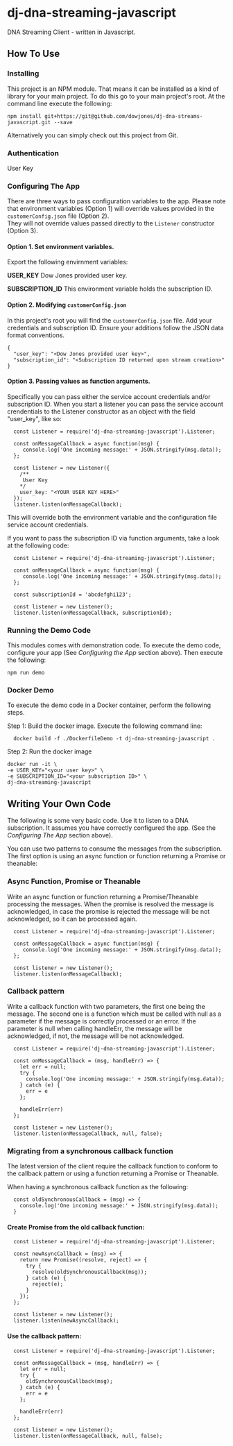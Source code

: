 # dj-dna-streaming-javascript

DNA Streaming Client - written in Javascript.

## How To Use

### Installing

This project is an NPM module. That means it can be installed as a kind of library for your main project. To do this go to your main project's root. At the command line execute the following:

~~~~
npm install git+https://git@github.com/dowjones/dj-dna-streams-javascript.git --save
~~~~

Alternatively you can simply check out this project from Git.

### Authentication

User Key
   
### Configuring The App

There are three ways to pass configuration variables to the app. Please note that environment variables (Option 1) will override values provided in the `customerConfig.json` file (Option 2).  
They will not override values passed directly to the `Listener` constructor (Option 3).

#### Option 1. Set environment variables.

Export the following envirnment variables:

  **USER_KEY**
     Dow Jones provided user key.
  
  **SUBSCRIPTION_ID**
     This environment variable holds the subscription ID.

#### Option 2. Modifying `customerConfig.json`
   
In this project's root you will find the `customerConfig.json` file. Add your credentials and subscription ID. Ensure your additions follow the JSON data format conventions.

```
{
  "user_key": "<Dow Jones provided user key>",
  "subscription_id": "<Subscription ID returned upon stream creation>"
}
```

#### Option 3. Passing values as function arguments.

Specifically you can pass either the service account credentials and/or subscription ID. When you start a listener you can pass the service account crendentials to the Listener constructor as an object with the field "user_key", like so:

~~~~
  const Listener = require('dj-dna-streaming-javascript').Listener;

  const onMessageCallback = async function(msg) {
     console.log('One incoming message:' + JSON.stringify(msg.data));
  };

  const listener = new Listener({
    /**
     User Key
    */
    user_key: "<YOUR USER KEY HERE>"
  });
  listener.listen(onMessageCallback);
~~~~

This will override both the environment variable and the configuration file service account credentials.

If you want to pass the subscription ID via function arguments, take a look at the following code:

~~~~
  const Listener = require('dj-dna-streaming-javascript').Listener;

  const onMessageCallback = async function(msg) {
     console.log('One incoming message:' + JSON.stringify(msg.data));
  };

  const subscriptionId = 'abcdefghi123'; 

  const listener = new Listener();
  listener.listen(onMessageCallback, subscriptionId);
~~~~


### Running the Demo Code

This modules comes with demonstration code. To execute the demo code, configure your app (See _Configuring the App_ section above). Then execute the following:

~~~
npm run demo
~~~

### Docker Demo

To execute the demo code in a Docker container, perform the following steps.

Step 1: Build the docker image. Execute the following command line:

~~~
  docker build -f ./DockerfileDemo -t dj-dna-streaming-javascript .
~~~
  
Step 2: Run the docker image

~~~
docker run -it \
-e USER_KEY="<your user key>" \
-e SUBSCRIPTION_ID="<your subscription ID>" \
dj-dna-streaming-javascript
~~~

## Writing Your Own Code

The following is some very basic code. Use it to listen to a DNA subscription. It assumes you have correctly configured the app. (See the *Configuring The App* section above).

You can use two patterns to consume the messages from the subscription. The first option is using an async function or function returning a Promise or theanable:

### Async Function, Promise or Theanable

Write an async function or function returning a Promise/Theanable processing the messages. When the
promise is resolved the message is acknowledged, in case the promise is rejected the message will be
not acknowledged, so it can be processed again.

~~~~
  const Listener = require('dj-dna-streaming-javascript').Listener;
 
  const onMessageCallback = async function(msg) {
     console.log('One incoming message:' + JSON.stringify(msg.data));
  };
 
  const listener = new Listener();
  listener.listen(onMessageCallback);
~~~~

### Callback pattern

Write a callback function with two parameters, the first one being the message. The second one is a function which must be called with null as a parameter if the message is correctly processed or an error. If the parameter is null when calling handleErr, the message will be acknowledged, if not, the message will be not acknowledged.

~~~~
  const Listener = require('dj-dna-streaming-javascript').Listener;

  const onMessageCallback = (msg, handleErr) => {
    let err = null;
    try {
      console.log('One incoming message:' + JSON.stringify(msg.data));
    } catch (e) {
      err = e
    };
    
    handleErr(err)
  };
  
  const listener = new Listener();
  listener.listen(onMessageCallback, null, false);
~~~~

### Migrating from a synchronous callback function

The latest version of the client require the callback function to conform to the callback pattern or using a function returning a Promise or Theanable.

When having a synchronous callback function as the following:
~~~~~
  const oldSynchronousCallback = (msg) => {
    console.log('One incoming message:' + JSON.stringify(msg.data));
  }
~~~~~

#### Create Promise from the old callback function:

~~~~
  const Listener = require('dj-dna-streaming-javascript').Listener;

  const newAsyncCallback = (msg) => {
    return new Promise((resolve, reject) => {
      try {
        resolve(oldSynchronousCallback(msg));
      } catch (e) {
        reject(e);
      }
    });
  };

  const listener = new Listener();
  listener.listen(newAsyncCallback);
~~~~

#### Use the callback pattern:
~~~~
  const Listener = require('dj-dna-streaming-javascript').Listener;

  const onMessageCallback = (msg, handleErr) => {
    let err = null;
    try {
      oldSynchronousCallback(msg);
    } catch (e) {
      err = e
    };
    
    handleErr(err)
  };
  
  const listener = new Listener();
  listener.listen(onMessageCallback, null, false);
~~~~
